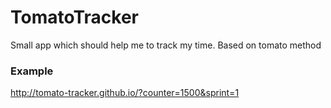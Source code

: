 # TomatoTracker
Small app which should help me to track my time. Based on tomato method

### Example
http://tomato-tracker.github.io/?counter=1500&sprint=1
